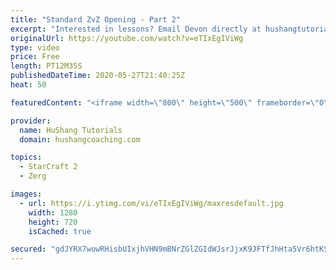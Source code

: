 ```yaml
---
title: "Standard ZvZ Opening - Part 2"
excerpt: "Interested in lessons? Email Devon directly at hushangtutorials@outlook.com ------------------------------------------------------------------------------------------------------- Want to support HuShang Tutorials directly? Patreon is a website where you can contribute a monthly donation that will help"
originalUrl: https://youtube.com/watch?v=eTIxEgIViWg
type: video
price: Free
length: PT12M35S
publishedDateTime: 2020-05-27T21:40:25Z
heat: 50

featuredContent: "<iframe width=\"800\" height=\"500\" frameborder=\"0\" src=\"https://www.youtube.com/embed/eTIxEgIViWg\" allow=\"accelerometer; autoplay; encrypted-media; gyroscope; picture-in-picture\" allowfullscreen></iframe>"

provider:
  name: HuShang Tutorials
  domain: hushangcoaching.com

topics:
  - StarCraft 2
  - Zerg

images:
  - url: https://i.ytimg.com/vi/eTIxEgIViWg/maxresdefault.jpg
    width: 1280
    height: 720
    isCached: true

secured: "gdJYRX7wowRHisbUIxjhVHN9mBNrZGlZGIdWJsrJjxK9JFTfJhHta5Vr6htKSM+bDkGsjYywYIAri0RRiAgguBiSt2jKZcJeBTajn0z7/XCdqBGQRn3889IxI0lPZukg/5wH6cDb0OiWssaFMVBCbCOkgtMMH2kxbp6SmEZp5b9L+b+A+trJgQBVSjTZrSFXR8rIYDH944L2KP33IHlPGfi4jG4JLtvFheCeG+pYgLlqinSmX4iIFVbNE0EVKJZKaKozuIYtiR0cV6KM7VmVGopknsDNAqscnaTmJPrV/nnLhrhAxumecgBW5oAIAOkh8S5WI6fr5Ve6Q2Q0N/8Nqclnfj4pjZPd36C6qbSZG4oPDRa8O8SmbvpQVW9ZKlpRNNm2ICxPeUjIjKVb+z/emDzlLrZtQJ9ZCaqUI7XcMRY=;L52t9x1yjUTF+EyclmprJg=="
---
```


